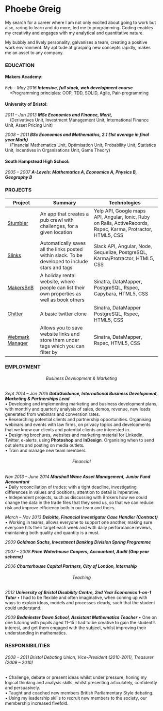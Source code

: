 # Phoebe Greig

My search for a career where I am not only excited about going to work but also, raring to learn and do more, led me to programming. Coding enables my creativity and engages with my analytical and quantitative nature.

My bubbly and lively personality, galvanises a team, creating a positive work environment. My aptitude at grasping new concepts rapidly, makes me an asset to any company.

### EDUCATION

#### Makers Academy:
*Feb – May 2016 __Intensive, full stack, web development course__*  
&nbsp;&nbsp;&nbsp;&nbsp;•Programming principles: OOP, TDD, SOLID, Agile, Pair-programming  

#### University of Bristol:
*2011 – Jan 2013 __MSc Economics and Finance, Merit,__*  
&nbsp;&nbsp;&nbsp;&nbsp;(Derivatives Unit, Investment Management Unit, International Finance Unit, Asset Pricing Unit)

*2008 – 2011 __BSc Economics and Mathematics, 2.1 (1st average in final year Math)__*  
&nbsp;&nbsp;&nbsp;&nbsp;(Financial Mathematics Unit, Optimisation Unit, Probability Unit, Statistics Unit, Incentives in Organisations Unit, Game Theory)
#### South Hampstead High School:
*2005 – 2007 __A-Levels: Mathematics A, Economics A, Physics B, Geography B__*

### PROJECTS
|   Project   |   Summary   |   Technologies   |
|-------------|-------------|------------------|
| [Stumbler](https://github.com/hawksdoves/pubcrawler) | An app that creates a pub crawl with challenges, for a given location | Yelp API, Google maps API, Angular, Ionic, Ruby on Rails, ActiveRecords, Rspec, Karma, Protractor, HTML5, CSS |
| [Slinks](https://github.com/hawksdoves/slinks) | Automatically saves all the links posted within slack. To be developed to include stars and tags | Slack API, Angular, Node, Sequelize, PostgreSQL, Karma/Protractor, HTML5, CSS |
| [MakersBnB](https://github.com/hawksdoves/makers_bnb) | A holiday rental website, where people can list their own properties as well as book others | Sinatra, DataMapper, PostgreSQL, Rspec, Capybara, HTML5, CSS  |
| [Chitter](https://github.com/hawksdoves/chitter-challenge) | A basic twitter clone | Sinatra, DataMapper PostgreSQL, Rspec, HTML5, CSS |
| [Webmark Manager](https://github.com/hawksdoves/Webmark_manager) | Allows you to save website links and store them under tags which you can filter by | Sinatra, DataMapper, Rspec, HTML5, CSS |


### EMPLOYMENT

###### <p align="center"> Business Development & Marketing </p> ######
*Sept 2014 – Jan 2016 __DataGuidance, International Business Development, Marketing & Partnerships Lead__*  
• Developing and implementing marketing and business development plans, with monthly and quarterly
analysis of sales, demos, revenue, new leads generated from webinars and conversion rates.  
• Researching potential clients and partnership opportunities. Organising webinars and events with law firms, on privacy topics and developments that we know our clients and potential clients are interested in.   
• Designing brochures, websites and marketing material for Linkedin, Twitter, e-alerts, using __Photoshop__ and __InDesign__. Organising when to send out alerts and posting on media outlets.  
• Train and manage new team members.  

###### <p align="center"> Financial </p> ######

*Nov 2013 – June 2014 __Marshall Wace Asset Management, Junior Fund Accountant__*  
• Daily reconciliation of trades; with a tight deadline, investigating differences in values and positions, attention to detail is imperative.  
• Independent projects, such as discussing with Brokers how we could change the data in the trade files that they send us, so that we can reduce risk and improve efficiency both in our team and theirs.

*March – Nov 2013 __Deloitte, Financial Investigator Case Handler (Contract)__*  
• Working in teams, allows everyone to support one another, making sure everyone hits their target each week and with daily performance reviews, maintaining both quality and quantity is a must.  

*2009 __Goldman Sachs, Investment Banking Division Spring Programme__*

*2007 – 2008 __Price Waterhouse Coopers, Accountant, Audit (Gap year scheme)__*  

*2006 __Charterhouse Capital Partners, City of London, Internship__*

###### <p align="center"> Teaching </p> ######

*2012 __University of Bristol Disability Centre, 2nd Year Economics 1-on-1 Tutor__*
• I had to be flexible and often imaginative, when coming up with ways to explain ideas, models and processes clearly, such that the student could understand.  

*2009 __Bedminster Down School, Assistant Mathematics Teacher__*
• One on one tutoring with pupils aged 11-15 I had to be creative to gain the student’s interest, and get them engaged with the subject, whilst improving their understanding in mathematics.

### RESPONSIBILITIES
###### *2008 – 2011 Bristol Debating Union, Vice-President (2010-2011), Treasurer (2009 – 2010)* ######
• Challenge, debate or present ideas whilst under pressure, honing my logical thinking and analysis skills, whilst presenting articulately, confidently and persuasively.  
• Taught and coached new members British Parliamentary Style debating.  
• Using my leadership skills to recruit new members to the society, our membership increased fivefold.  
